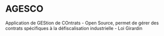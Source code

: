 AGESCO
======

Application de GEStion de COntrats - Open Source, permet de gérer des contrats spécifiques à la défiscalisation industrielle - Loi Girardin
